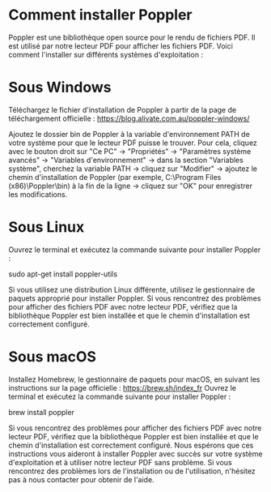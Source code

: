 # Comment installer Poppler
Poppler est une bibliothèque open source pour le rendu de fichiers PDF. Il est utilisé par notre lecteur PDF pour afficher les fichiers PDF. Voici comment l'installer sur différents systèmes d'exploitation :

# Sous Windows
Téléchargez le fichier d'installation de Poppler à partir de la page de téléchargement officielle : https://blog.alivate.com.au/poppler-windows/


Ajoutez le dossier bin de Poppler à la variable d'environnement PATH de votre système pour que le lecteur PDF puisse le trouver. Pour cela, cliquez avec le bouton droit sur "Ce PC" -> "Propriétés" -> "Paramètres système avancés" -> "Variables d'environnement" -> dans la section "Variables système", cherchez la variable PATH -> cliquez sur "Modifier" -> ajoutez le chemin d'installation de Poppler (par exemple, C:\Program Files (x86)\Poppler\bin) à la fin de la ligne -> cliquez sur "OK" pour enregistrer les modifications.
# Sous Linux
Ouvrez le terminal et exécutez la commande suivante pour installer Poppler :

sudo apt-get install poppler-utils

Si vous utilisez une distribution Linux différente, utilisez le gestionnaire de paquets approprié pour installer Poppler.
Si vous rencontrez des problèmes pour afficher des fichiers PDF avec notre lecteur PDF, vérifiez que la bibliothèque Poppler est bien installée et que le chemin d'installation est correctement configuré.
# Sous macOS
Installez Homebrew, le gestionnaire de paquets pour macOS, en suivant les instructions sur la page officielle : https://brew.sh/index_fr
Ouvrez le terminal et exécutez la commande suivante pour installer Poppler :

brew install poppler

Si vous rencontrez des problèmes pour afficher des fichiers PDF avec notre lecteur PDF, vérifiez que la bibliothèque Poppler est bien installée et que le chemin d'installation est correctement configuré.
Nous espérons que ces instructions vous aideront à installer Poppler avec succès sur votre système d'exploitation et à utiliser notre lecteur PDF sans problème. Si vous rencontrez des problèmes lors de l'installation ou de l'utilisation, n'hésitez pas à nous contacter pour obtenir de l'aide.




